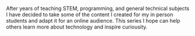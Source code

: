 After years of teaching STEM, programming, and general technical subjects I have decided to take some of the content I created for my in person students and adapt it for an online audience. This series I hope can help others learn more about technology and inspire curiousity. 
